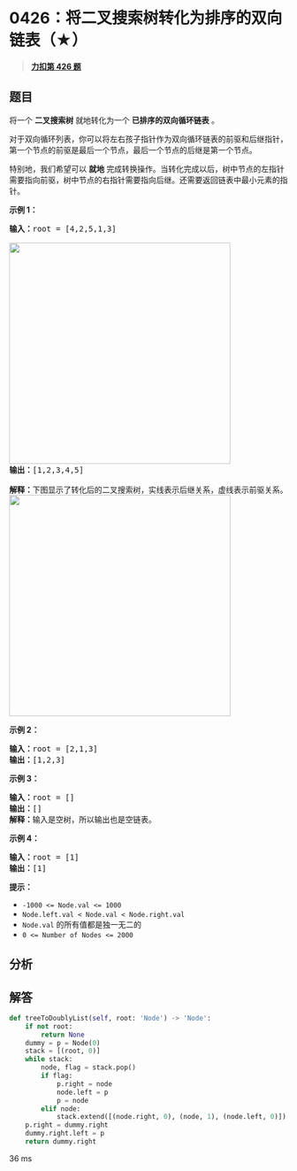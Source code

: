 # 0426：将二叉搜索树转化为排序的双向链表（★）


> <u>**[力扣第 426 题](https://leetcode.cn/problems/convert-binary-search-tree-to-sorted-doubly-linked-list/)**</u>

## 题目

<p>将一个 <strong>二叉搜索树</strong> 就地转化为一个 <strong>已排序的双向循环链表</strong> 。</p>

<p>对于双向循环列表，你可以将左右孩子指针作为双向循环链表的前驱和后继指针，第一个节点的前驱是最后一个节点，最后一个节点的后继是第一个节点。</p>

<p>特别地，我们希望可以 <strong>就地</strong> 完成转换操作。当转化完成以后，树中节点的左指针需要指向前驱，树中节点的右指针需要指向后继。还需要返回链表中最小元素的指针。</p>



<p><strong>示例 1：</strong></p>

<pre>
<strong>输入：</strong>root = [4,2,5,1,3]

<img src="https://assets.leetcode.com/uploads/2018/10/12/bstdllreturndll.png" style="width: 400px;" />
<strong>输出：</strong>[1,2,3,4,5]

<strong>解释：</strong>下图显示了转化后的二叉搜索树，实线表示后继关系，虚线表示前驱关系。
<img src="https://assets.leetcode.com/uploads/2018/10/12/bstdllreturnbst.png" style="width: 400px;" />
</pre>

<p><strong>示例 2：</strong></p>

<pre>
<strong>输入：</strong>root = [2,1,3]
<strong>输出：</strong>[1,2,3]
</pre>

<p><strong>示例 3：</strong></p>

<pre>
<strong>输入：</strong>root = []
<strong>输出：</strong>[]
<strong>解释：</strong>输入是空树，所以输出也是空链表。
</pre>

<p><strong>示例 4：</strong></p>

<pre>
<strong>输入：</strong>root = [1]
<strong>输出：</strong>[1]
</pre>



<p><strong>提示：</strong></p>

<ul>
<li><code>-1000 <= Node.val <= 1000</code></li>
<li><code>Node.left.val < Node.val < Node.right.val</code></li>
<li><code>Node.val</code> 的所有值都是独一无二的</li>
<li><code>0 <= Number of Nodes <= 2000</code></li>
</ul>


## 分析

## 解答

```python
def treeToDoublyList(self, root: 'Node') -> 'Node':
	if not root:
		return None
	dummy = p = Node(0)
	stack = [(root, 0)]
	while stack:
		node, flag = stack.pop()
		if flag:
			p.right = node
			node.left = p
			p = node
		elif node:
			stack.extend([(node.right, 0), (node, 1), (node.left, 0)])
	p.right = dummy.right
	dummy.right.left = p
	return dummy.right
```

36 ms

